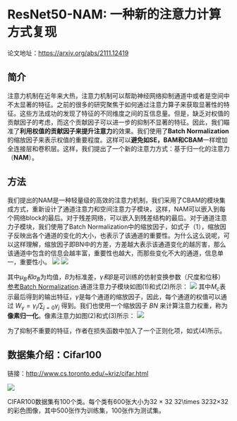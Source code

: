 # ResNet50-NAM: 一种新的注意力计算方式复现

论文地址：https://arxiv.org/abs/2111.12419
## 简介
注意力机制在近年来大热，注意力机制可以帮助神经网络抑制通道中或者是空间中不太显著的特征。之前的很多的研究聚焦于如何通过注意力算子来获取显著性的特征。这些方法成功的发现了特征的不同维度之间的互信息量。但是，缺乏对权值的贡献因子的考虑，而这个贡献因子可以进一步的抑制不显著的特征。因此，我们瞄准了**利用权值的贡献因子来提升注意力**的效果。我们使用了**Batch Normalization**的缩放因子来表示权值的重要程度。这样可以**避免如SE，BAM和CBAM**一样增加全连接层和卷积层。这样，我们提出了一个新的注意力方式：基于归一化的注意力（**NAM**）。

## 方法
我们提出的NAM是一种轻量级的高效的注意力机制，我们采用了CBAM的模块集成方式，重新设计了通道注意力和空间注意力子模块，这样，NAM可以嵌入到每个网络block的最后。对于残差网络，可以嵌入到残差结构的最后。对于通道注意力子模块，我们使用了Batch Normalization中的缩放因子，如式子（1），缩放因子反映出各个通道的变化的大小，也表示了该通道的重要性。为什么这么说呢，可以这样理解，缩放因子即BN中的方差，方差越大表示该通道变化的越厉害，那么该通道中包含的信息会越丰富，重要性也越大，而那些变化不大的通道，信息单一，重要性小。
![](https://ai-studio-static-online.cdn.bcebos.com/b397bce30f4e4662bb68b7c5a975393773e5df9b1f404b22840330e22c82fae8)
![](https://ai-studio-static-online.cdn.bcebos.com/fbbd2c9dfc864689a2fb3a073eaa21bdcb9953ce89544162927185217e0aa2d8)

其中$\mu_B 和 \sigma_B$为均值，$B$为标准差，$\gamma 和 \beta$是可训练的仿射变换参数（尺度和位移）[参考Batch Normalization](https://arxiv.org/pdf/1502.03167.pdf).通道注意力子模块如图(1)和式(2)所示：
![](https://ai-studio-static-online.cdn.bcebos.com/86b757ab40f3460ba3430d7f7f71622d5d2c29622a5c4420921bfe033700b22b)
其中$M_c$表示最后得到的输出特征，$\gamma$是每个通道的缩放因子，因此，每个通道的权值可以通过 $W_\gamma =\gamma_i/\sum_{j=0}\gamma_j$ 得到。我们也使用一个缩放因子 $BN$ 来计算注意力权重，称为**像素归一化**。像素注意力如图(2)和式(3)所示：
![](https://ai-studio-static-online.cdn.bcebos.com/2b24da52d2614ebca2c387564fd8920d93289777228d460b9a81b0a8c4df152a)

为了抑制不重要的特征，作者在损失函数中加入了一个正则化项，如式(4)所示。




## 数据集介绍：Cifar100
链接：http://www.cs.toronto.edu/~kriz/cifar.html

![](https://ai-studio-static-online.cdn.bcebos.com/7baff8d84907478294ca778385fca688741d14db13d841c39f0125c41f0a0ac4)


CIFAR100数据集有100个类。每个类有600张大小为32 × 32 32\times 3232×32的彩色图像，其中500张作为训练集，100张作为测试集。